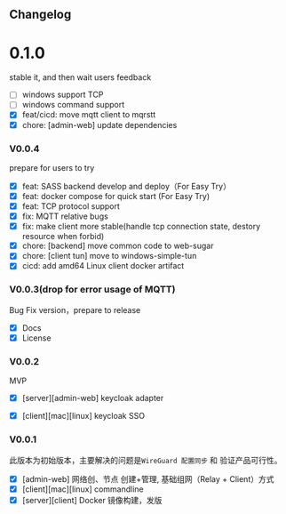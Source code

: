 ## Changelog

# 0.1.0
stable it, and then wait users feedback
- [ ] windows support TCP
- [ ] windows command support
- [x] feat/cicd: move mqtt client to mqrstt
- [x] chore: [admin-web] update dependencies

### V0.0.4
prepare for users to try
- [x] feat: SASS backend develop and deploy（For Easy Try）
- [x] feat: docker compose for quick start (For Easy Try)
- [x] feat: TCP protocol support
- [x] fix: MQTT relative bugs
- [x] fix: make client more stable(handle tcp connection state, destory resource when forbid)
- [x] chore: [backend] move common code to web-sugar
- [x] chore: [client tun] move to windows-simple-tun
- [x] cicd: add amd64 Linux client docker artifact
  
### V0.0.3(drop for error usage of MQTT)
Bug Fix version，prepare to release
- [x] Docs
- [x] License

### V0.0.2
MVP
- [x] [server][admin-web] keycloak adapter
- [x] [client][mac][linux] keycloak SSO


### V0.0.1
此版本为初始版本，主要解决的问题是`WireGuard 配置同步` 和 验证产品可行性。
- [x] [admin-web] 网络创、节点 创建+管理, 基础组网（Relay + Client）方式
- [x] [client][mac][linux] commandline
- [x] [server][client] Docker 镜像构建，发版
